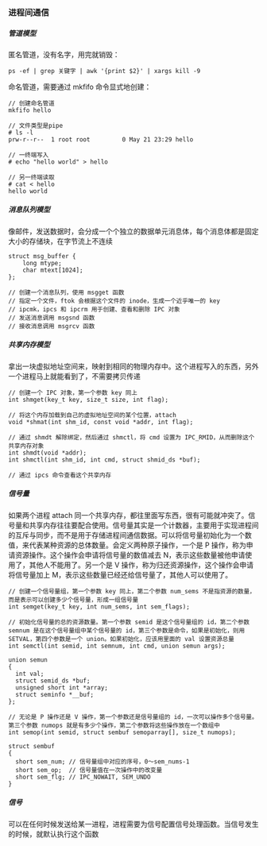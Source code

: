### 进程间通信

##### 管道模型

匿名管道，没有名字，用完就销毁：

```
ps -ef | grep 关键字 | awk '{print $2}' | xargs kill -9
```

命名管道，需要通过 mkfifo 命令显式地创建：

```
// 创建命名管道
mkfifo hello

// 文件类型是pipe
# ls -l
prw-r--r--  1 root root         0 May 21 23:29 hello

// 一终端写入
# echo "hello world" > hello

// 另一终端读取
# cat < hello 
hello world
```

##### 消息队列模型

像邮件，发送数据时，会分成一个个独立的数据单元消息体，每个消息体都是固定大小的存储块，在字节流上不连续

```
struct msg_buffer {
    long mtype;
    char mtext[1024];
};

// 创建一个消息队列，使用 msgget 函数
// 指定一个文件，ftok 会根据这个文件的 inode，生成一个近乎唯一的 key
// ipcmk，ipcs 和 ipcrm 用于创建、查看和删除 IPC 对象
// 发送消息调用 msgsnd 函数
// 接收消息调用 msgrcv 函数
```

##### 共享内存模型

拿出一块虚拟地址空间来，映射到相同的物理内存中。这个进程写入的东西，另外一个进程马上就能看到了，不需要拷贝传递

```
// 创建一个 IPC 对象，第一个参数 key 同上
int shmget(key_t key, size_t size, int flag);

// 将这个内存加载到自己的虚拟地址空间的某个位置，attach
void *shmat(int shm_id, const void *addr, int flag);

// 通过 shmdt 解除绑定，然后通过 shmctl，将 cmd 设置为 IPC_RMID，从而删除这个共享内存对象
int shmdt(void *addr); 
int shmctl(int shm_id, int cmd, struct shmid_ds *buf);

// 通过 ipcs 命令查看这个共享内存
```

##### 信号量

如果两个进程 attach 同一个共享内存，都往里面写东西，很有可能就冲突了。信号量和共享内存往往要配合使用。信号量其实是一个计数器，主要用于实现进程间的互斥与同步，而不是用于存储进程间通信数据。可以将信号量初始化为一个数值，来代表某种资源的总体数量。会定义两种原子操作，一个是 P 操作，称为申请资源操作。这个操作会申请将信号量的数值减去 N，表示这些数量被他申请使用了，其他人不能用了。另一个是 V 操作，称为归还资源操作，这个操作会申请将信号量加上 M，表示这些数量已经还给信号量了，其他人可以使用了。

```
// 创建一个信号量组，第一个参数 key 同上，第二个参数 num_sems 不是指资源的数量，而是表示可以创建多少个信号量，形成一组信号量
int semget(key_t key, int num_sems, int sem_flags);

// 初始化信号量的总的资源数量。第一个参数 semid 是这个信号量组的 id，第二个参数 semnum 是在这个信号量组中某个信号量的 id，第三个参数是命令，如果是初始化，则用 SETVAL，第四个参数是一个 union。如果初始化，应该用里面的 val 设置资源总量
int semctl(int semid, int semnum, int cmd, union semun args);

union semun
{
  int val;
  struct semid_ds *buf;
  unsigned short int *array;
  struct seminfo *__buf;
};

// 无论是 P 操作还是 V 操作，第一个参数还是信号量组的 id，一次可以操作多个信号量。第三个参数 numops 就是有多少个操作，第二个参数将这些操作放在一个数组中
int semop(int semid, struct sembuf semoparray[], size_t numops);

struct sembuf 
{
  short sem_num; // 信号量组中对应的序号，0～sem_nums-1
  short sem_op;  // 信号量值在一次操作中的改变量
  short sem_flg; // IPC_NOWAIT, SEM_UNDO
}
```

##### 信号

可以在任何时候发送给某一进程，进程需要为信号配置信号处理函数。当信号发生的时候，就默认执行这个函数